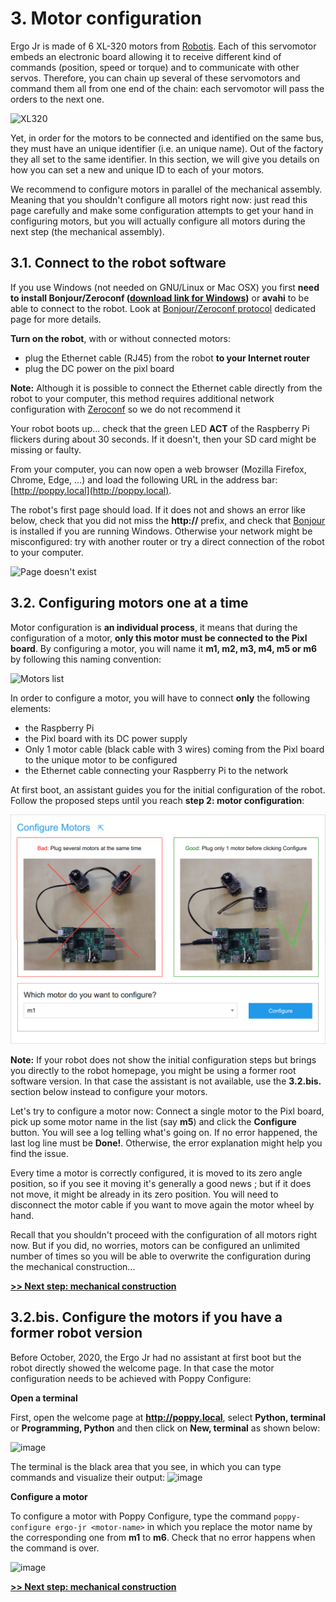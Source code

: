 # 3. Motor configuration

Ergo Jr is made of 6 XL-320 motors from [Robotis](http://www.robotis.us/dynamixel-xl-320/). Each of this servomotor embeds an electronic board allowing it to receive different kind of commands (position, speed or torque) and to communicate with other servos. Therefore, you can chain up several of these servomotors and command them all from one end of the chain: each servomotor will pass the orders to the next one.

<img src="img/assembly/xl_320.jpg" alt="XL320" height="150">

Yet, in order for the motors to be connected and identified on the same bus, they must have an unique identifier (i.e. an unique name). Out of the factory they all set to the same identifier. In this section, we will give you details on how you can set a new and unique ID to each of your motors.

We recommend to configure motors in parallel of the mechanical assembly. Meaning that you shouldn't configure all motors right now: just read this page carefully and make some configuration attempts to get your hand in configuring motors, but you will actually configure all motors during the next step (the mechanical assembly).

## 3.1. Connect to the robot software

If you use Windows (not needed on GNU/Linux or Mac OSX) you first **need to install Bonjour/Zeroconf ([download link for Windows](https://support.apple.com/kb/DL999))** or **avahi** to be able to connect to the robot.
Look at [Bonjour/Zeroconf protocol](../../installation/install-zeroconf.md) dedicated page for more details.

**Turn on the robot**, with or without connected motors:

- plug the Ethernet cable (RJ45) from the robot **to your Internet router** 
- plug the DC power on the pixl board

**Note:** Although it is possible to connect the Ethernet cable directly from the robot to your computer, this method requires additional network configuration with [Zeroconf](../../installation/install-zeroconf.md) so we do not recommend it 

Your robot boots up... check that the green LED **ACT** of the Raspberry Pi flickers during about 30 seconds. If it doesn't, then your SD card might be missing or faulty.

From your computer, you can now open a web browser (Mozilla Firefox, Chrome, Edge, ...) and load the following URL in the address bar: [http://poppy.local](http://poppy.local).

The robot's first page should load. If it does not and shows an error like below, check that you did not miss the **http://** prefix, and check that [Bonjour](../../installation/install-zeroconf.md) is installed if you are running Windows. Otherwise your network might be misconfigured: try with another router or try a direct connection of the robot to your computer.

![Page doesn't exist](img/IHM/webpage_not_available.jpg)

## 3.2. Configuring motors one at a time

Motor configuration is **an individual process**, it means that during the configuration of a motor, **only this motor must be connected to the Pixl board**. By configuring a motor, you will name it **m1, m2, m3, m4, m5 or m6** by following this naming convention:

<img src="img/assembly/motors.png" alt="Motors list" width="700">

In order to configure a motor, you will have to connect **only** the following elements:
* the Raspberry Pi
* the Pixl board with its DC power supply
* Only 1 motor cable (black cable with 3 wires) coming from the Pixl board to the unique motor to be configured
* the Ethernet cable connecting your Raspberry Pi to the network

At first boot, an assistant guides you for the initial configuration of the robot. Follow the proposed steps until you reach **step 2: motor configuration**:

![The assistant for motor configuration](img/IHM/motor_config_assistant.png)

**Note:** If your robot does not show the initial configuration steps but brings you directly to the robot homepage, you might be using a former root software version. In that case the assistant is not available, use the **3.2.bis.** section below instead to configure your motors.

Let's try to configure a motor now: Connect a single motor to the Pixl board, pick up some motor name in the list (say **m5**) and click the **Configure** button. You will see a log telling what's going on. If no error happened, the last log line must be **Done!**. Otherwise, the error explanation might help you find the issue.

Every time a motor is correctly configured, it is moved to its zero angle position, so if you see it moving it's generally a good news ; but if it does not move, it might be already in its zero position. You will need to disconnect the motor cable if you want to move again the motor wheel by hand.

Recall that you shouldn't proceed with the configuration of all motors right now. But if you did, no worries, motors can be configured an unlimited number of times so you will be able to overwrite the configuration during the mechanical construction...

[**>> Next step: mechanical construction**](mechanical-construction.md)

## 3.2.bis. Configure the motors if you have a former robot version

Before October, 2020, the Ergo Jr had no assistant at first boot but the robot directly showed the welcome page. In that case the motor configuration needs to be achieved with Poppy Configure:

**Open a terminal**

First, open the welcome page at **http://poppy.local**, select **Python, terminal** or **Programming, Python** and then click on **New, terminal** as shown below:

![image](../../img/jupyter/open-terminal.jpg)

The terminal is the black area that you see, in which you can type commands and visualize their output:
![image](img/IHM/terminal_for_configuration.PNG)

**Configure a motor**

To configure a motor with Poppy Configure, type the command `poppy-configure ergo-jr <motor-name>` in which you replace the motor name by the corresponding one from **m1** to **m6**. Check that no error happens when the command is over.

![image](img/IHM/poppy-configure-terminal-output.png)

[**>> Next step: mechanical construction**](mechanical-construction.md)